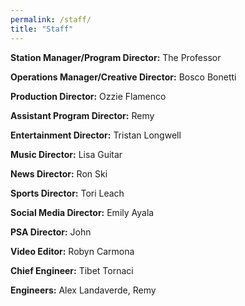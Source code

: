 ```yaml
---
permalink: /staff/
title: "Staff"
---
```


**Station Manager/Program Director:** The Professor

**Operations Manager/Creative Director:** Bosco Bonetti

**Production Director:** Ozzie Flamenco

**Assistant Program Director:** Remy

**Entertainment Director:** Tristan Longwell

**Music Director:** Lisa Guitar

**News Director:** Ron Ski

**Sports Director:** Tori Leach

**Social Media Director:** Emily Ayala

**PSA Director:** John

**Video Editor:** Robyn Carmona

**Chief Engineer:** Tibet Tornaci

**Engineers:** Alex Landaverde, Remy
